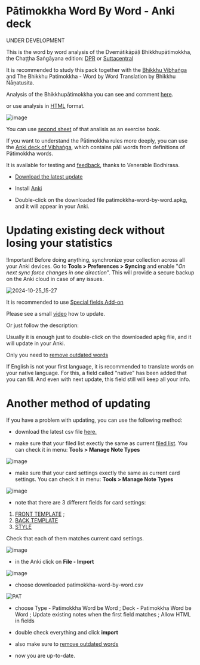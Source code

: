 # Pātimokkha Word By Word - Anki deck

UNDER DEVELOPMENT

This is the word by word analysis of the Dvemātikāpāḷi Bhikkhupātimokkha, the Chaṭṭha Saṅgāyana edition: [DPR](https://www.digitalpalireader.online/_dprhtml/index.html?loc=v.6.0.x.x.x.x.t) or [Suttacentral](https://suttacentral.net/pli-tv-bu-pm/pli/ms?layout=plain&reference=cck/pts/vri&notes=asterisk&highlight=true&script=latin)

It is recommended to study this pack together with the [Bhikkhu Vibhaṅga](https://suttacentral.net/pitaka/vinaya/pli-tv-vi/pli-tv-bu-vb) and The Bhikkhu Patimokkha - Word by Word Translation by Bhikkhu Ñāṇatusita.

Analysis of the Bhikkhupātimokkha you can see and comment [here](https://docs.google.com/spreadsheets/d/1rS-IlX4DvKmnBO58KON37eVnOZqwfkG-ot-zIjCuzH4/).

or use analysis in [HTML](https://devamitta.github.io/patimokkha_dict/Bhikkhu_Patimokkha/main.html) format.

![image](https://user-images.githubusercontent.com/39419221/201099247-07acfb11-a014-4501-9a93-f5c38840b064.png)

You can use [second sheet](https://docs.google.com/spreadsheets/d/1rS-IlX4DvKmnBO58KON37eVnOZqwfkG-ot-zIjCuzH4/edit#gid=1448457199) of that analisis as an exercise book.

If you want to understand the Pātimokkha rules more deeply, you can use the [Anki deck of Vibhaṅga](https://sasanarakkha.github.io/study-tools/anki-decks/vibhanga.html), which contains pāli words from definitions of Pātimokkha words.

It is available for testing and [feedback](https://docs.google.com/forms/d/e/1FAIpQLSdG6zKDtlwibtrX-cbKVn4WmIs8miH4VnuJvb7f94plCDKJyA/viewform), thanks to Venerable Bodhirasa.

- [Download the latest update](https://github.com/sasanarakkha/study-tools/releases/latest/download/patimokkha-word-by-word.apkg)

- Install [Anki](https://apps.ankiweb.net/)

- Double-click on the downloaded file patimokkha-word-by-word.apkg, and it will appear in your Anki.

# Updating existing deck without losing your statistics

!Important! Before doing anything, synchronize your collection across all your Anki devices. Go to **Tools > Preferences > Syncing** and enable "*On next sync force changes in one direction*". This will provide a secure backup on the Anki cloud in case of any issues.

![2024-10-25_15-27](https://github.com/user-attachments/assets/585a6c1d-6353-4b2f-a95f-7f18f29cfe5e)

It is recommended to use [Special fields Add-on](https://sasanarakkha.github.io/study-tools/special-fields.html)

Please see a small [video](https://user-images.githubusercontent.com/39419221/187018792-3afe402c-e77b-46e6-ba5d-4efa0846de93.mp4) how to update.

Or just follow the description:

Usually it is enough just to double-click on the downloaded apkg file, and it will update in your Anki. 

Only you need to [remove outdated words](https://sasanarakkha.github.io/study-tools/anki-decks/test.html)

If English is not your first language, it is recommended to translate words on your native language. For this, a field called "native" has been added that you can fill. And even with next update, this field still will keep all your info.

# Another method of updating

If you have a problem with updating, you can use the following method:

- download the latest csv file [here.](https://github.com/sasanarakkha/study-tools/releases/latest/download/patimokkha-word-by-word.csv)

- make sure that your filed list exectly the same as current [filed list](https://github.com/sasanarakkha/study-tools/blob/main/anki-style/field-list-pat.txt). You can check it in menu: **Tools > Manage Note Types**

![image](https://user-images.githubusercontent.com/39419221/201275418-161e0941-c36d-4f14-a429-0ea166ea44b6.png)

- make sure that your card settings exectly the same as current card settings. You can check it in menu: **Tools > Manage Note Types**

![image](https://user-images.githubusercontent.com/39419221/201275452-16521bbe-a1fa-4bde-b7eb-0a12e2e31134.png)

- note that there are 3 different fields for card settings: 
1. [FRONT TEMPLATE](https://github.com/sasanarakkha/study-tools/blob/main/anki-style/pat-front.txt) ; 
2. [BACK TEMPLATE](https://github.com/sasanarakkha/study-tools/blob/main/anki-style/pat-back.txt)
3. [STYLE](https://github.com/sasanarakkha/study-tools/blob/main/anki-style/pat-styling.txt) 

Check that each of them matches current card settings.

![image](https://user-images.githubusercontent.com/39419221/201276425-fb934126-b498-4144-adeb-7cd943cc9913.png)

- in the Anki click on **File - Import**

![image](https://user-images.githubusercontent.com/39419221/187018280-c295e071-c130-4f42-8518-a3a5e0326124.png)

- choose downloaded patimokkha-word-by-word.csv

![PAT](https://user-images.githubusercontent.com/39419221/174243196-9ab26e50-9c37-4166-9751-eac936340760.png)

- choose Type - Patimokkha Word be Word ; Deck - Patimokkha Word be Word ; Update existing notes when the first field matches ; Allow HTML in fields



- double check everything and click **import**

- also make sure to [remove outdated words](https://sasanarakkha.github.io/study-tools/anki-decks/test.html)

- now you are up-to-date.


